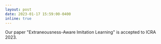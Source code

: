 ```yaml
---
layout: post
date: 2023-01-17 15:59:00-0400
inline: true
---
```


Our paper "Extraneousness-Aware Imitation Learning" is accepted to ICRA 2023.
